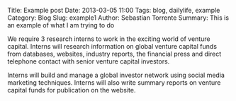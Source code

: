 Title: Example post
Date: 2013-03-05 11:00
Tags: blog, dailylife, example
Category: Blog
Slug: example1
Author: Sebastian Torrente
Summary: This is an example of what I am trying to do

We require 3 research interns to work in the exciting world of venture capital. Interns will research information on global venture capital funds from databases, websites, industry reports, the financial press and direct telephone contact with senior venture capital investors. 

Interns will build and manage a global investor network using social media marketing techniques. Interns will also write summary reports on venture capital funds for publication on the website. 